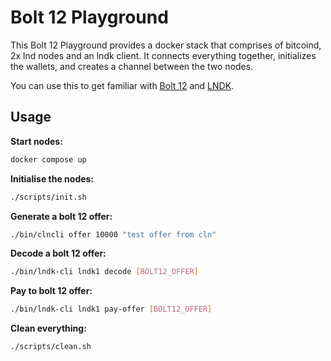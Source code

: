# Bolt 12 Playground

This Bolt 12 Playground provides a docker stack that comprises of bitcoind, 2x lnd nodes and an lndk client. It connects everything together, initializes the wallets, and creates a channel between the two nodes.

You can use this to get familiar with [Bolt 12](https://bolt12.org/) and [LNDK](https://github.com/lndk-org/lndk).

## Usage

**Start nodes:**

```sh
docker compose up
```

**Initialise the nodes:**

```sh
./scripts/init.sh
```

**Generate a bolt 12 offer:**

```sh
./bin/clncli offer 10000 "test offer from cln"
```

**Decode a bolt 12 offer:**

```sh
./bin/lndk-cli lndk1 decode [BOLT12_OFFER]
```

**Pay to bolt 12 offer:**

```sh
./bin/lndk-cli lndk1 pay-offer [BOLT12_OFFER]
```

**Clean everything:**
```sh
./scripts/clean.sh
```